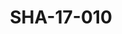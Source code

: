 ---
pid: SHA-17-010
title: SHA-17-010
language: en
original_label: 
rights: Sharhabil Ahmed
location_of_original: Sharhabil Ahmed
photographer_or_studio: Studio Jack Kuwait
scanned_from: photograph 13 by 17.9
_date: '1964'
location: Kuwait
description: 'Abdel Aziz Muhammad Daoud with Kuwaiti singer '
additional_notes: 
permission_display: 'yes'
on_server: 'no'
on_website: 'no'
permalink: /photopages/en/SHA-17-010.html
layout: photo-page
---
